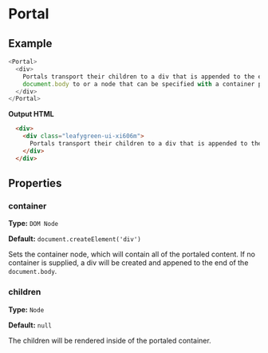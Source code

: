 # Portal

## Example

```js
<Portal>
  <div>
    Portals transport their children to a div that is appended to the end of the
    document.body to or a node that can be specified with a container prop.
  </div>
</Portal>
```

**Output HTML**

```HTML
  <div>
    <div class="leafygreen-ui-xi606m">
      Portals transport their children to a div that is appended to the end of the document.body to or a node that can be specified with a container prop.
    </div>
  </div>
```

## Properties

### container

**Type:** `DOM Node`

**Default:** `document.createElement('div')`

Sets the container node, which will contain all of the portaled content. If no container is supplied, a div will be created and appened to the end of the `document.body`.

### children

**Type:** `Node`

**Default:** `null`

The children will be rendered inside of the portaled container.
